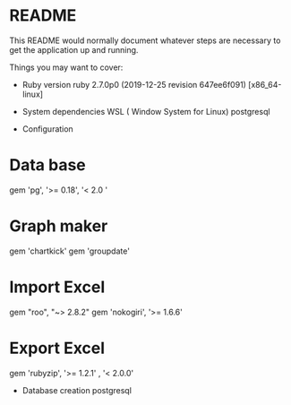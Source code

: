 # README

This README would normally document whatever steps are necessary to get the
application up and running.

Things you may want to cover:

* Ruby version
ruby 2.7.0p0 (2019-12-25 revision 647ee6f091) [x86_64-linux]

* System dependencies
WSL ( Window System for Linux) 
postgresql

* Configuration

# Data base 
  gem 'pg', '>= 0.18', '< 2.0
'
# Graph maker
gem 'chartkick'
gem 'groupdate'

# Import Excel
gem "roo", "~> 2.8.2"
gem 'nokogiri', '>= 1.6.6'
# Export Excel
gem 'rubyzip', '>= 1.2.1' , '< 2.0.0'

* Database creation
postgresql

